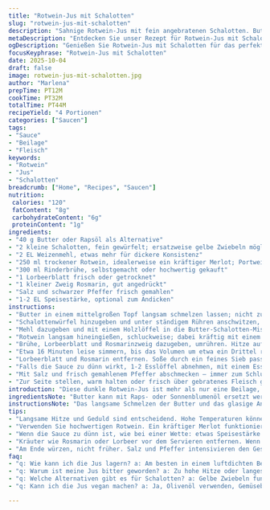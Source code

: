 ```yaml
---
title: "Rotwein-Jus mit Schalotten"
slug: "rotwein-jus-mit-schalotten"
description: "Sahnige Rotwein-Jus mit fein angebratenen Schalotten. Butter in der Pfanne schmelzen, Schalotten glasig andünsten, dann Mehl zum Andicken unterrühren. Rotwein nach und nach einrühren, alles zusammen aufkochen und sanft reduzieren. Gewürzt mit Lorbeerblatt und Rosmarin, Sieben verhindert Klümpchen. Nach Bedarf mit Speisestärke eindicken. So fängt man tiefe Aromen ein, die mit jedem Aufkochen intensiver werden. Ein Klassiker mit persönlichen Anpassungen: statt Butter oft Rapsöl, Schalotten durch Zwiebeln ersetzt, und ein kleiner Schuss Portwein für mehr Tiefe. "
metaDescription: "Entdecken Sie unser Rezept für Rotwein-Jus mit Schalotten. Ein tiefes, aromatisches Erlebnis, das Ihre Fleischgerichte verfeinert."
ogDescription: "Genießen Sie Rotwein-Jus mit Schalotten für das perfekte Dinner, ideal für Rind- oder Wildgerichte. Aromatisches Geschmackserlebnis."
focusKeyphrase: "Rotwein-Jus mit Schalotten"
date: 2025-10-04
draft: false
image: rotwein-jus-mit-schalotten.jpg
author: "Marlena"
prepTime: PT12M
cookTime: PT32M
totalTime: PT44M
recipeYield: "4 Portionen"
categories: ["Saucen"]
tags:
- "Sauce"
- "Beilage"
- "Fleisch"
keywords:
- "Rotwein"
- "Jus"
- "Schalotten"
breadcrumb: ["Home", "Recipes", "Saucen"]
nutrition: 
 calories: "120"
 fatContent: "8g"
 carbohydrateContent: "6g"
 proteinContent: "1g"
ingredients:
- "40 g Butter oder Rapsöl als Alternative"
- "2 kleine Schalotten, fein gewürfelt; ersatzweise gelbe Zwiebeln möglich"
- "2 EL Weizenmehl, etwas mehr für dickere Konsistenz"
- "250 ml trockener Rotwein, idealerweise ein kräftiger Merlot; Portwein als Twist"
- "300 ml Rinderbrühe, selbstgemacht oder hochwertig gekauft"
- "1 Lorbeerblatt frisch oder getrocknet"
- "1 kleiner Zweig Rosmarin, gut angedrückt"
- "Salz und schwarzer Pfeffer frisch gemahlen"
- "1-2 EL Speisestärke, optional zum Andicken"
instructions:
- "Butter in einem mittelgroßen Topf langsam schmelzen lassen; nicht zu heiß, sonst verbrennt sie schnell."
- "Schalottenwürfel hinzugeben und unter ständigem Rühren anschwitzen, bis sie weich sind und duftet – glasig, nicht braun."
- "Mehl dazugeben und mit einem Holzlöffel in die Butter-Schalotten-Mischung einrühren; eine zähe Paste entsteht. Ohne Pause weiterbraten, dabei ständig rühren – der sogenannte Roux bekommt eine leichte Farbe, aber keine Röstaromen, etwa 6 Minuten; das verhindert Mehligkeit in der Soße."
- "Rotwein langsam hineingießen, schluckweise; dabei kräftig mit einem Schneebesen schlagen, bis alles homogen ist. Flüssigkeit nicht auf einmal, sonst Klumpen."
- "Brühe, Lorbeerblatt und Rosmarinzweig dazugeben, umrühren. Hitze auf mittlere Stufe, langsam zum Köcheln bringen. Wenn es zart blubbert und kleine Dampfwölkchen steigen, Temperatur reduzieren; Ausschalten von großer Hitze spart Geschmack."
- "Etwa 16 Minuten leise simmern, bis das Volumen um etwa ein Drittel reduziert ist. Dabei den Duft von Kräutern und Rotwein einfangen – sehr wichtig. Nicht zu stark kochen, sonst bitter."
- "Lorbeerblatt und Rosmarin entfernen. Soße durch ein feines Sieb passieren; Soufflé- oder feines Haarsieb, damit keine Schalottenreste reinfallen – klarer, seidiger Saft."
- "Falls die Sauce zu dünn wirkt, 1-2 Esslöffel abnehmen, mit einem Esslöffel Speisestärke glatt rühren und zurück in den Topf geben; sofort kräftig mit Schneebesen aufschlagen, bis die gewünschte Konsistenz erreicht ist."
- "Mit Salz und frisch gemahlenem Pfeffer abschmecken – immer zum Schluss, sonst alkoholische Nuancen verblassen."
- "Zur Seite stellen, warm halten oder frisch über gebratenes Fleisch geben."
introduction: "Diese dunkle Rotwein-Jus ist mehr als nur eine Beilage, eher der Geschmacksträger bei vielen Gerichten mit Rind oder Wild. Beim ersten Versuch tendiert man schnell dazu, die Hitze zu hochzuschalten und dann schmeckt alles bitter und schnell abgestanden. Erfahrung zeigt: niedrige Temperaturen, langsames Reduzieren – hier entfalten sich Aromen erst richtig. Die Wahl des Weins wird oft unterschätzt. Ein kräftiger Merlot oder Cabernet, nicht zu sauer, bringt Balance. Bewährt hat sich das Andicken mit einer feinen Mehlschwitze, die den Geschmack trägt und die Sauce samtig macht. Kleine Abwandlung: etwas Portwein für mehr Tiefe, besonders bei Wildgerichten. Kräuter nicht zu lange mitziehen, sonst bitter. Die Jus ist ein Kunstwerk der Geduld und Kontrolle, jeder Schritt zählt."
ingredientsNote: "Butter kann mit Raps- oder Sonnenblumenöl ersetzt werden, falls man Geschmack reduzieren möchte oder auf Laktose verzichtet. Schalotten sind milder als Zwiebeln, aber wenn keine greifbar, gelbe Zwiebeln nehmen – dann aber etwas weniger anbraten, sodaß sie nicht zu dominant werden. Mehl Bindet, aber auch kleine Mengen Speisestärke sind ok für den letzten Schliff. Der Rotwein sollte trocken und von guter Qualität sein, denn er dominiert den Geschmack. Brühwürfel sind billig, selbst gekochte Rinderbrühe bringt allerdings deutlich mehr Tiefe. Kräuter können beliebig variiert werden, je nachdem, was gerade im Haus ist – Thymian oder sogar Salbei funktionieren gut. Salz immer erst am Ende, sonst verlieren Wein und Brühe an Aroma."
instructionsNote: "Das langsame Schmelzen der Butter und das glasige Anschwitzen der Schalotten sind entscheidend für die Geschmacksbasis. Achte auf Farbe und Duft: kein Bräunen oder Schwarzwerden, sonst Bitterkeit. Mehl in die Butter einrühren, bis sich ein dicker Kloß bildet, der unbedingt unter Rühren bräunen soll – das bindet und gibt Aroma, ohne zu knusprig zu werden. Rotwein schluckweise beimengen und sofort kräftig rühren, verhindert Klumpen; Blasenbildung zeigt das Aufkochen, kurz warten bis der Alkohol verfliegt. Köcheln auf niedriger Stufe erhält den Geschmack, zu starkes Kochen macht die Sauce sauer. Kräuter nur mitziehen, dann schnell entfernen, sonst Bitterstoffe. Das Sieben macht alles seidig; falls zu dünn, auf keinen Fall kalt quellen lassen, sondern Speisestärke glatt rühren und einrühren, ruckartig anziehen lassen. Abschmecken erst ganz zum Schluss, da Salz und Pfeffer die Aromen heben. So bleibt das Ergebnis lebendig und nicht flach."
tips:
- "Langsame Hitze und Geduld sind entscheidend. Hohe Temperaturen können die Butter verbrennen. Immer wieder umrühren. Das Anschwitzen der Schalotten muss glasig werden, nicht braun – bitter."
- "Verwenden Sie hochwertigen Rotwein. Ein kräftiger Merlot funktioniert gut, hält den Geschmack. Portwein als Option für mehr Tiefe. Auf den Wein achten, er bestimmt das Aroma."
- "Wenn die Sauce zu dünn ist, wie bei einer Wette: etwas Speisestärke in kaltem Wasser gut vermischen und dann zügig einrühren. Auf keinen Fall kalt quellen lassen. Rühren, bis sie bindet."
- "Kräuter wie Rosmarin oder Lorbeer vor dem Servieren entfernen. Wenn sie lange ziehen, wird die Sauce bitter. Weniger ist mehr hier. Einfach im Geschmack bleiben."
- "Am Ende würzen, nicht früher. Salz und Pfeffer intensivieren den Geschmack, wenn sie zum Schluss hinzugefügt werden. Zuvor könnte der Wein und die Brühe ihre Aromen verlieren."
faq:
- "q: Wie kann ich die Jus lagern? a: Am besten in einem luftdichten Behälter im Kühlschrank. Haltbar für eine Woche. Auch einfrieren möglich, in Portionen."
- "q: Warum ist meine Jus bitter geworden? a: Zu hohe Hitze oder langes Köcheln kann bitter machen. Vor Wärme aufpassen. Kleine Anpassungen helfen."
- "q: Welche Alternativen gibt es für Schalotten? a: Gelbe Zwiebeln funktionieren, aber milder. Weniger anbraten, damit sie nicht zu dominant sind. Oder Frühlingszwiebeln nutzen."
- "q: Kann ich die Jus vegan machen? a: Ja, Olivenöl verwenden, Gemüsebrühe statt Rinderbrühe. Mehl bindet gut. Soessel trotzdem intensiv."

---
```

